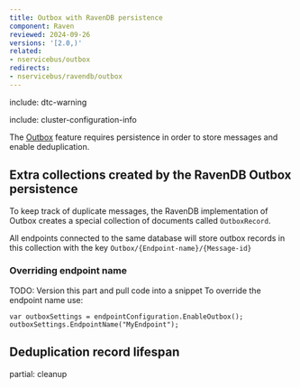 ```yaml
---
title: Outbox with RavenDB persistence
component: Raven
reviewed: 2024-09-26
versions: '[2.0,)'
related:
- nservicebus/outbox
redirects:
- nservicebus/ravendb/outbox
---
```


include: dtc-warning

include: cluster-configuration-info

The [Outbox](/nservicebus/outbox) feature requires persistence in order to store messages and enable deduplication.

## Extra collections created by the RavenDB Outbox persistence

To keep track of duplicate messages, the RavenDB implementation of Outbox creates a special collection of documents called `OutboxRecord`.

All endpoints connected to the same database will store outbox records in this collection with the key `Outbox/{Endpoint-name}/{Message-id}`

### Overriding endpoint name

TODO: Version this part and pull code into a snippet
To override the endpoint name use:

```
var outboxSettings = endpointConfiguration.EnableOutbox();
outboxSettings.EndpointName("MyEndpoint");
```

## Deduplication record lifespan

partial: cleanup
